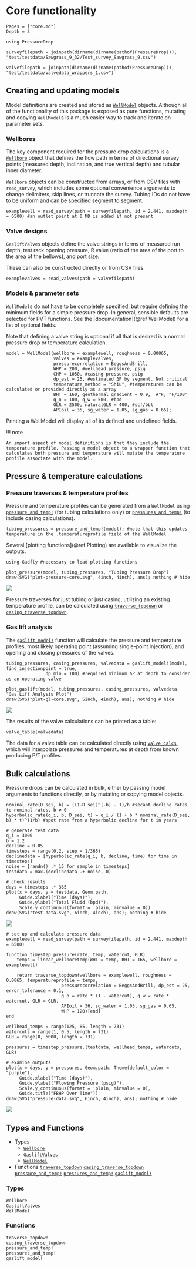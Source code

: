# Core functionality

```@contents
Pages = ["core.md"]
Depth = 3
```

```@setup core
using PressureDrop

surveyfilepath = joinpath(dirname(dirname(pathof(PressureDrop))), "test/testdata/Sawgrass_9_32/Test_survey_Sawgrass_9.csv")

valvefilepath = joinpath(dirname(dirname(pathof(PressureDrop))), "test/testdata/valvedata_wrappers_1.csv")
```

## Creating and updating models

Model definitions are created and stored as [`WellModel`](@ref) objects. Although all of the functionality of this package is exposed as pure functions, mutating and copying `WellModel`s is a much easier way to track and iterate on parameter sets.

### Wellbores

The key component required for the pressure drop calculations is a [`Wellbore`](@ref) object that defines the flow path in terms of directional survey points (measured depth, inclination, and true vertical depth) and tubular inner diameter.

`Wellbore` objects can be constructed from arrays, or from CSV files with `read_survey`, which includes some optional convenience arguments to change delimiters, skip lines, or truncate the survey. Tubing IDs do not have to be uniform and can be specified segment to segment.

```@example core
examplewell = read_survey(path = surveyfilepath, id = 2.441, maxdepth = 6500) #an outlet point at 0 MD is added if not present
```

### Valve designs

`GasliftValves` objects define the valve strings in terms of measured run depth, test rack opening pressure, R value (ratio of the area of the port to the area of the bellows), and port size.

These can also be constructed directly or from CSV files.

```@example core
examplevalves = read_valves(path = valvefilepath)
```

### Models & parameter sets

`WellModel`s do not have to be completely specified, but require defining the minimum fields for a simple pressure drop. In general, sensible defaults are selected for PVT functions. See the [documentation](@ref WellModel) for a list of optional fields.

Note that defining a valve string is optional if all that is desired is a normal pressure drop or temperature calculation.

```@example core
model = WellModel(wellbore = examplewell, roughness = 0.00065,
                  valves = examplevalves,
                  pressurecorrelation = BeggsAndBrill,
                  WHP = 200, #wellhead pressure, psig
                  CHP = 1050, #casing pressure, psig
                  dp_est = 25, #estimated ΔP by segment. Not critical
                  temperature_method = "Shiu", #temperatures can be calculated or provided directly as a array
                  BHT = 160, geothermal_gradient = 0.9,  #°F, °F/100'
                  q_o = 100, q_w = 500, #bpd
                  GLR = 2500, naturalGLR = 400, #scf/bbl
                  APIoil = 35, sg_water = 1.05, sg_gas = 0.65);
```
Printing a WellModel will display all of its defined and undefined fields.

!!! note

    An import aspect of model definitions is that they include the temperature profile. Passing a model object to a wrapper function that calculates both pressure and temperature will mutate the temperature profile associate with the model.

## Pressure & temperature calculations

### Pressure traverses & temperature profiles

Pressure and temperature profiles can be generated from a `WellModel` using [`pressure_and_temp!`](@ref) (for tubing calculations only) or [`pressures_and_temp!`](@ref) (to include casing calculations).

```@example core
tubing_pressures = pressure_and_temp!(model); #note that this updates temperature in the .temperatureprofile field of the WellModel
```

Several [plotting functions](@ref Plotting) are available to visualize the outputs.

```@example core
using Gadfly #necessary to load plotting functions

plot_pressure(model, tubing_pressures, "Tubing Pressure Drop")
draw(SVG("plot-pressure-core.svg", 4inch, 4inch), ans); nothing # hide
```

![](plot-pressure-core.svg)

Pressure traverses for just tubing or just casing, utilizing an existing temperature profile, can be calculated using [`traverse_topdown`](@ref) or [`casing_traverse_topdown`](@ref).

### Gas lift analysis

The [`gaslift_model!`](@ref) function will calculate the pressure and temperature profiles, most likely operating point (assuming single-point injection), and opening and closing pressures of the valves.

```@example core
tubing_pressures, casing_pressures, valvedata = gaslift_model!(model, find_injectionpoint = true,
               dp_min = 100) #required minimum ΔP at depth to consider as an operating valve

plot_gaslift(model, tubing_pressures, casing_pressures, valvedata, "Gas Lift Analysis Plot")
draw(SVG("plot-gl-core.svg", 5inch, 4inch), ans); nothing # hide
```

![](plot-gl-core.svg)

The results of the valve calculations can be printed as a table:

```@example core
valve_table(valvedata)
```

The data for a valve table can be calculated directly using [`valve_calcs`](@ref), which will interpolate pressures and temperatures at depth from known producing P/T profiles.

## Bulk calculations

Pressure drops can be calculated in bulk, either by passing model arguments to functions directly, or by mutating or copying model objects.

```@example core
nominal_rate(D_sei, b) = ((1-D_sei)^(-b) - 1)/b #secant decline rates to nominal rates, b ≠ 0
hyperbolic_rate(q_i, b, D_sei, t) = q_i / (1 + b * nominal_rate(D_sei, b) * t)^(1/b) #spot rate from a hyperbolic decline for t in years

# generate test data
q_i = 3000
b = 1.2
decline = 0.85
timesteps = range(0,2, step = 1/365)
declinedata = [hyperbolic_rate(q_i, b, decline, time) for time in timesteps]
noise = [randn() .* 15 for sample in timesteps]
testdata = max.(declinedata .+ noise, 0)

# check results
days = timesteps .* 365
plot(x = days, y = testdata, Geom.path,
     Guide.xlabel("Time (days)"),
     Guide.ylabel("Total Fluid (bpd)"),
     Scale.y_continuous(format = :plain, minvalue = 0))
draw(SVG("test-data.svg", 6inch, 4inch), ans); nothing # hide
```

![](test-data.svg)

```@example core
# set up and calculate pressure data
examplewell = read_survey(path = surveyfilepath, id = 2.441, maxdepth = 6500)

function timestep_pressure(rate, temp, watercut, GLR)
    temps = linear_wellboretemp(WHT = temp, BHT = 165, wellbore = examplewell)

    return traverse_topdown(wellbore = examplewell, roughness = 0.0065, temperatureprofile = temps,
                     pressurecorrelation = BeggsAndBrill, dp_est = 25, error_tolerance = 0.1,
                     q_o = rate * (1 - watercut), q_w = rate * watercut, GLR = GLR,
                     APIoil = 36, sg_water = 1.05, sg_gas = 0.65,
                     WHP = 120)[end]
end

wellhead_temps = range(125, 85, length = 731)
watercuts = range(1, 0.5, length = 731)
GLR = range(0, 5000, length = 731)

pressures = timestep_pressure.(testdata, wellhead_temps, watercuts, GLR)

# examine outputs
plot(x = days, y = pressures, Geom.path, Theme(default_color = "purple"),
     Guide.xlabel("Time (days)"),
     Guide.ylabel("Flowing Pressure (psig)"),
     Scale.y_continuous(format = :plain, minvalue = 0),
     Guide.title("FBHP Over Time"))
draw(SVG("pressure-data.svg", 6inch, 4inch), ans); nothing # hide
```

![](pressure-data.svg)

## Types and Functions

- Types
    - [`Wellbore`](@ref)
    - [`GasliftValves`](@ref)
    - [`WellModel`](@ref)
- Functions
    [`traverse_topdown`](@ref)
    [`casing_traverse_topdown`](@ref)
    [`pressure_and_temp!`](@ref)
    [`pressures_and_temp!`](@ref)
    [`gaslift_model!`](@ref)

### Types

```@docs
Wellbore
GasliftValves
WellModel
```

### Functions

```@docs
traverse_topdown
casing_traverse_topdown
pressure_and_temp!
pressures_and_temp!
gaslift_model!
```
